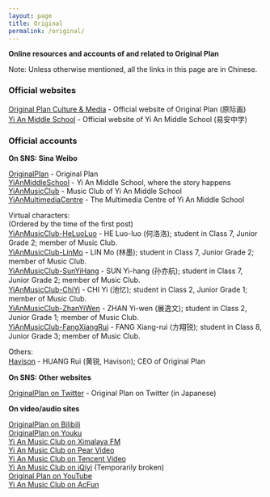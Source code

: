 ```yaml
---
layout: page
title: Original
permalink: /original/
---
```


**Online resources and accounts of and related to Original Plan**

Note: Unless otherwise mentioned, all the links in this page are in Chinese.

### Official websites

[Original Plan Culture & Media](http://www.op-media.cn/) - Official website of Original Plan (原际画)  
[Yi An Middle School](http://www.yianschool.com/) - Official website of Yi An Middle School (易安中学)

### Official accounts

**On SNS: Sina Weibo**

[OriginalPlan](http://weibo.com/satosan) - Original Plan  
[YiAnMiddleSchool](http://weibo.com/yianschool) - Yi An Middle School, where the story happens  
[YiAnMusicClub](http://weibo.com/u/6094546964) - Music Club of Yi An Middle School  
[YiAnMultimediaCentre](http://weibo.com/u/6196825252) - The Multimedia Centre of Yi An Middle School  

Virtual characters:  
(Ordered by the time of the first post)  
[YiAnMusicClub-HeLuoLuo](http://weibo.com/u/6117570574) - HE Luo-luo (何洛洛); student in Class 7, Junior Grade 2; member of Music Club.  
[YiAnMusicClub-LinMo](http://weibo.com/u/6108312042) - LIN Mo (林墨); student in Class 7, Junior Grade 2; member of Music Club.  
[YiAnMusicClub-SunYiHang](http://weibo.com/u/6108316220) - SUN Yi-hang (孙亦航); student in Class 7, Junior Grade 2; member of Music Club.  
[YiAnMusicClub-ChiYi](http://weibo.com/u/6117581836) - CHI Yi (池忆); student in Class 2, Junior Grade 1; member of Music Club.  
[YiAnMusicClub-ZhanYiWen](http://weibo.com/u/6108090526) - ZHAN Yi-wen (展逸文); student in Class 2, Junior Grade 1; member of Music Club.  
[YiAnMusicClub-FangXiangRui](http://weibo.com/u/6117583008) - FANG Xiang-rui (方翔锐); student in Class 8, Junior Grade 3; member of Music Club.  

Others:  
[Havison](http://weibo.com/havison) - HUANG Rui (黄锐, Havison); CEO of Original Plan

**On SNS: Other websites**

[OriginalPlan on Twitter](https://twitter.com/official_yjh) - Original Plan on Twitter (in Japanese)  

**On video/audio sites**

[OriginalPlan on Bilibili](http://space.bilibili.com/41417787/)  
[OriginalPlan on Youku](http://i.youku.com/u/UNDQ5NzAxMDA2MA==)  
[Yi An Music Club on Ximalaya FM](http://space.bilibili.com/41417787/)  
[Yi An Music Club on Pear Video](http://www.pearvideo.com/column_954)  
[Yi An Music Club on Tencent Video](http://space.bilibili.com/41417787/)  
[Yi An Music Club on iQiyi](http://) (Temporarily broken)  
[Original Plan on YouTube](https://www.youtube.com/channel/UCk23xpdgzB0PVM82Bp9tGwg)  
[Yi An Music Club on AcFun](http://space.bilibili.com/41417787/)  
